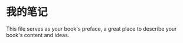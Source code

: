 # 我的笔记

This file serves as your book's preface, a great place to describe your book's content and ideas.
